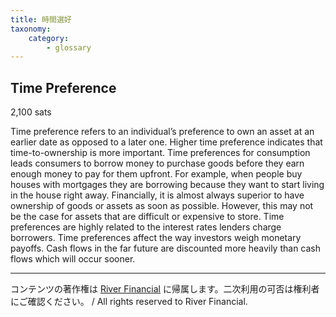 ```yaml
---
title: 時間選好
taxonomy:
    category:
        - glossary
---
```


## Time Preference
2,100 sats

Time preference refers to an individual’s preference to own an asset at an earlier date as opposed to a later one. Higher time preference indicates that time-to-ownership is more important. Time preferences for consumption leads consumers to borrow money to purchase goods before they earn enough money to pay for them upfront. For example, when people buy houses with mortgages they are borrowing because they want to start living in the house right away. Financially, it is almost always superior to have ownership of goods or assets as soon as possible. However, this may not be the case for assets that are difficult or expensive to store. Time preferences are highly related to the interest rates lenders charge borrowers. Time preferences affect the way investors weigh monetary payoffs. Cash flows in the far future are discounted more heavily than cash flows which will occur sooner.

---
コンテンツの著作権は [River Financial](https://river.com/) に帰属します。二次利用の可否は権利者にご確認ください。 / All rights reserved to River Financial.
